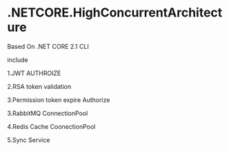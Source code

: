 # .NETCORE.HighConcurrentArchitecture

Based On .NET CORE 2.1 CLI

include 

1.JWT AUTHROIZE 

2.RSA token validation 

3.Permission token expire Authorize 

3.RabbitMQ ConnectionPool

4.Redis Cache CoonectionPool

5.Sync Service
